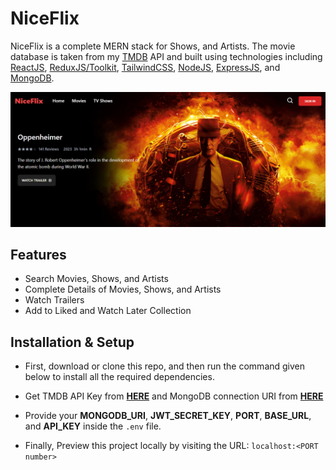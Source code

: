 
# NiceFlix

NiceFlix is a complete MERN stack for Shows, and Artists. The movie database is taken from my [TMDB](https://www.themoviedb.org/) API and built using technologies including [ReactJS](https://reactjs.org/), [ReduxJS/Toolkit](https://redux-toolkit.js.org/), [TailwindCSS](https://tailwindcss.com/), [NodeJS](https://nodejs.org/), [ExpressJS](https://expressjs.com/), and [MongoDB](https://www.mongodb.com/).

![screenshot](Screenshots/niceflix.png)


## Features

- Search Movies, Shows, and Artists
- Complete Details of Movies, Shows, and Artists
- Watch Trailers
- Add to Liked and Watch Later Collection

## Installation & Setup

- First, download or clone this repo, and then run the command given below to install all the required dependencies.

- Get TMDB API Key from **[HERE](https://developers.themoviedb.org/3)** and MongoDB connection URI from **[HERE](https://www.mongodb.com/)**

- Provide your **MONGODB_URI**, **JWT_SECRET_KEY**, **PORT**, **BASE_URL**, and **API_KEY** inside the `.env` file.

- Finally, Preview this project locally by visiting the URL: `localhost:<PORT number>`
